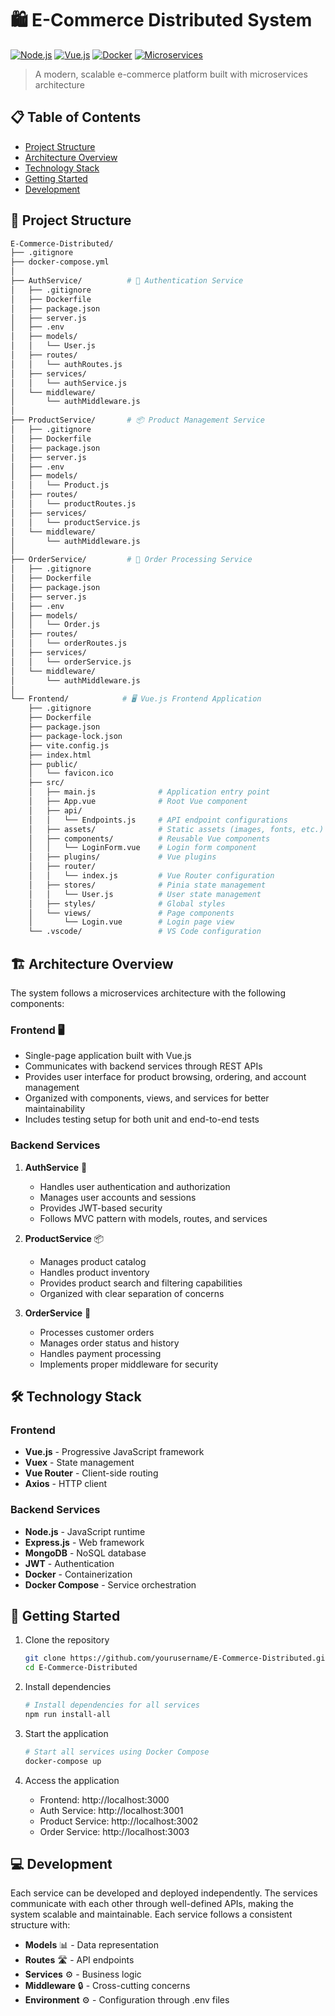 # 🛍️ E-Commerce Distributed System

[![Node.js](https://img.shields.io/badge/Node.js-v18-green)](https://nodejs.org/)
[![Vue.js](https://img.shields.io/badge/Vue.js-3-blue)](https://vuejs.org/)
[![Docker](https://img.shields.io/badge/Docker-✓-blue)](https://www.docker.com/)
[![Microservices](https://img.shields.io/badge/Architecture-Microservices-orange)](https://microservices.io/)

> A modern, scalable e-commerce platform built with microservices architecture

## 📋 Table of Contents
- [Project Structure](#-project-structure)
- [Architecture Overview](#-architecture-overview)
- [Technology Stack](#-technology-stack)
- [Getting Started](#-getting-started)
- [Development](#-development)

## 📁 Project Structure

```bash
E-Commerce-Distributed/
├── .gitignore
├── docker-compose.yml
│
├── AuthService/          # 🔐 Authentication Service
│   ├── .gitignore
│   ├── Dockerfile
│   ├── package.json
│   ├── server.js
│   ├── .env
│   ├── models/
│   │   └── User.js
│   ├── routes/
│   │   └── authRoutes.js
│   ├── services/
│   │   └── authService.js
│   └── middleware/
│       └── authMiddleware.js
│
├── ProductService/       # 📦 Product Management Service
│   ├── .gitignore
│   ├── Dockerfile
│   ├── package.json
│   ├── server.js
│   ├── .env
│   ├── models/
│   │   └── Product.js
│   ├── routes/
│   │   └── productRoutes.js
│   ├── services/
│   │   └── productService.js
│   └── middleware/
│       └── authMiddleware.js
│
├── OrderService/         # 🛒 Order Processing Service
│   ├── .gitignore
│   ├── Dockerfile
│   ├── package.json
│   ├── server.js
│   ├── .env
│   ├── models/
│   │   └── Order.js
│   ├── routes/
│   │   └── orderRoutes.js
│   ├── services/
│   │   └── orderService.js
│   └── middleware/
│       └── authMiddleware.js
│
└── Frontend/            # 🖥️ Vue.js Frontend Application
    ├── .gitignore
    ├── Dockerfile
    ├── package.json
    ├── package-lock.json
    ├── vite.config.js
    ├── index.html
    ├── public/
    │   └── favicon.ico
    ├── src/
    │   ├── main.js              # Application entry point
    │   ├── App.vue              # Root Vue component
    │   ├── api/
    │   │   └── Endpoints.js     # API endpoint configurations
    │   ├── assets/              # Static assets (images, fonts, etc.)
    │   ├── components/          # Reusable Vue components
    │   │   └── LoginForm.vue    # Login form component
    │   ├── plugins/             # Vue plugins
    │   ├── router/
    │   │   └── index.js         # Vue Router configuration
    │   ├── stores/              # Pinia state management
    │   │   └── User.js          # User state management
    │   ├── styles/              # Global styles
    │   └── views/               # Page components
    │       └── Login.vue        # Login page view
    └── .vscode/                 # VS Code configuration
```

## 🏗️ Architecture Overview

The system follows a microservices architecture with the following components:

### Frontend 🖥️
- Single-page application built with Vue.js
- Communicates with backend services through REST APIs
- Provides user interface for product browsing, ordering, and account management
- Organized with components, views, and services for better maintainability
- Includes testing setup for both unit and end-to-end tests

### Backend Services

1. **AuthService** 🔐
   - Handles user authentication and authorization
   - Manages user accounts and sessions
   - Provides JWT-based security
   - Follows MVC pattern with models, routes, and services

2. **ProductService** 📦
   - Manages product catalog
   - Handles product inventory
   - Provides product search and filtering capabilities
   - Organized with clear separation of concerns

3. **OrderService** 🛒
   - Processes customer orders
   - Manages order status and history
   - Handles payment processing
   - Implements proper middleware for security

## 🛠️ Technology Stack

### Frontend
- **Vue.js** - Progressive JavaScript framework
- **Vuex** - State management
- **Vue Router** - Client-side routing
- **Axios** - HTTP client

### Backend Services
- **Node.js** - JavaScript runtime
- **Express.js** - Web framework
- **MongoDB** - NoSQL database
- **JWT** - Authentication
- **Docker** - Containerization
- **Docker Compose** - Service orchestration

## 🚀 Getting Started

1. Clone the repository
   ```bash
   git clone https://github.com/yourusername/E-Commerce-Distributed.git
   cd E-Commerce-Distributed
   ```

2. Install dependencies
   ```bash
   # Install dependencies for all services
   npm run install-all
   ```

3. Start the application
   ```bash
   # Start all services using Docker Compose
   docker-compose up
   ```

4. Access the application
   - Frontend: http://localhost:3000
   - Auth Service: http://localhost:3001
   - Product Service: http://localhost:3002
   - Order Service: http://localhost:3003

## 💻 Development

Each service can be developed and deployed independently. The services communicate with each other through well-defined APIs, making the system scalable and maintainable. Each service follows a consistent structure with:

- **Models** 📊 - Data representation
- **Routes** 🛣️ - API endpoints
- **Services** ⚙️ - Business logic
- **Middleware** 🔒 - Cross-cutting concerns
- **Environment** ⚙️ - Configuration through .env files

